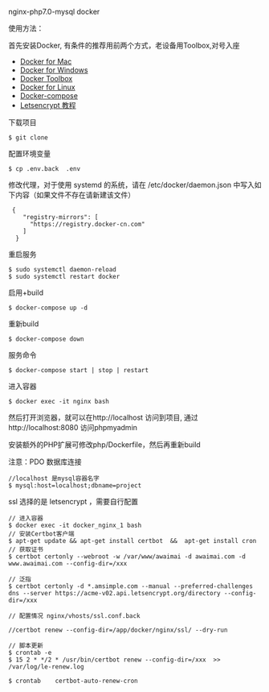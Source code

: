 nginx-php7.0-mysql  docker

使用方法：

首先安装Docker, 有条件的推荐用前两个方式，老设备用Toolbox,对号入座

 - [Docker for Mac](https://docs.docker.com/docker-for-mac/)
 - [Docker for Windows](https://docs.docker.com/docker-for-windows/)
 - [Docker Toolbox](https://www.docker.com/products/docker-toolbox)
 - [Docker for Linux](https://docs.docker.com/install/linux/docker-ce/centos/)
 - [Docker-compose](https://github.com/docker/compose/releases)
 - [Letsencrypt 教程](https://www.jianshu.com/p/ddc618d42cba)

下载项目

    $ git clone 
    
配置环境变量
 
    $ cp .env.back  .env
 
 
修改代理，对于使用 systemd 的系统，请在 /etc/docker/daemon.json 中写入如下内容（如果文件不存在请新建该文件）

     {
        "registry-mirrors": [
          "https://registry.docker-cn.com"
        ]
      }
      
重启服务

    $ sudo systemctl daemon-reload
    $ sudo systemctl restart docker      
  
 
启用+build

    $ docker-compose up -d
    
重新build

    $ docker-compose down
    
服务命令

    $ docker-compose start | stop | restart 
	
进入容器

	$ docker exec -it nginx bash  
	
然后打开浏览器，就可以在http://localhost 访问到项目, 通过http://localhost:8080 访问phpmyadmin

安装额外的PHP扩展可修改php/Dockerfile，然后再重新build

注意：PDO 数据库连接

    //localhost 是mysql容器名字
    $ mysql:host=localhost;dbname=project 
    
ssl 选择的是 letsencrypt ，需要自行配置

    // 进入容器
    $ docker exec -it docker_nginx_1 bash 
    // 安装Certbot客户端 
    $ apt-get update && apt-get install certbot  &&  apt-get install cron
    // 获取证书 
    $ certbot certonly --webroot -w /var/www/awaimai -d awaimai.com -d www.awaimai.com --config-dir=/xxx
    
    // 泛指
    $ certbot certonly -d *.amsimple.com --manual --preferred-challenges dns --server https://acme-v02.api.letsencrypt.org/directory --config-dir=/xxx
    
    // 配置情况 nginx/vhosts/ssl.conf.back
    
    //certbot renew --config-dir=/app/docker/nginx/ssl/ --dry-run
    
    // 脚本更新
    $ crontab -e
    $ 15 2 * */2 * /usr/bin/certbot renew --config-dir=/xxx  >> /var/log/le-renew.log
    
    $ crontab    certbot-auto-renew-cron
    
    
    
